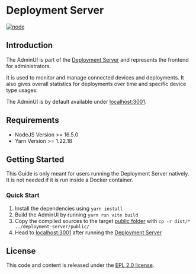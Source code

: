 # Deployment Server

[![node](https://img.shields.io/badge/node-%3E%3D%2016.5.0-339933?logo=node.js)](https://nodejs.org/en/blog/release/v16.5.0/)

## Introduction

The AdminUI is part of the [Deployment Server](../deployment-server) and represents the frontend for administrators.

It is used to monitor and manage connected devices and deployments. It also gives overall statistics for deployments over time and specific device type usages.

The AdminUI is by default available under [localhost:3001](http://localhost:3001).

## Requirements

- NodeJS Version >= 16.5.0
- Yarn Version >= 1.22.18

## Getting Started

This Guide is only meant for users running the Deployment Server natively. It is not needed if it is run inside a Docker container.

### Quick Start

1. Install the dependencies using `yarn install`
2. Build the AdminUI by running `yarn run vite build` 
3. Copy the compiled sources to the target [public folder](../deployment-server/public) with `cp -r dist/* ../deployment-server/public/`
4. Head to [localhost:3001](http://localhost:3001) after running the [Deployment Server](../deployment-server)

## License

This code and content is released under the [EPL 2.0 license](https://github.com/eclipsesource/cdtcloud-deploymentserver/blob/main/LICENSE).
